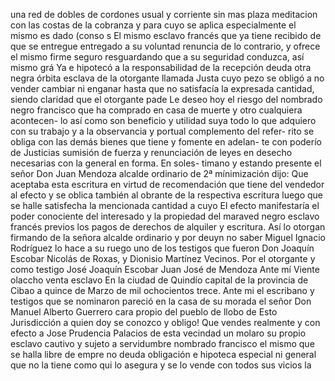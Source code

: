 una red de dobles de cordones usual y corriente sin mas plaza meditacion con las costas de la cobranza y para cuyo se aplica especialmente el mismo es dado (conso s
El mismo esclavo francés que ya tiene recibido de que se entregue entregado a su voluntad renuncia de lo contrario, y ofrece el mismo firme seguro resguardando que a su seguridad conduzca, así mismo grá
Ya e hipotecó a la responsabilidad de la recepción deuda otra negra órbita esclava de la otorgante llamada Justa cuyo pezo se obligó a no vender cambiar ni enganar hasta que no satisfacía la expresada cantidad, siendo claridad que el otorgante pade
Le deseo hoy el riesgo del nombrado negro francisco que ha comprado en casa de muerte y otro cualquiera acontecen- lo así como son beneficio y utilidad suya todo lo que adquiero con su trabajo y a la observancia y portual complemento del refer-
rito se obliga con las demás bienes que tiene y fomente en adelan-
te con poderío de Justicias sumisión de fuerza y renunciación
de leyes en desecho necesarias con la general en forma. En soles-
timano y estando presente el señor Don Juan Mendoza alcalde
ordinario de 2ª mínimización dijo: Que aceptaba esta escritura en virtud de recomendación que tiene del vendedor al efecto y se oblica también al obrante de la respectiva escritura luego que se halle satisfecha la mencionada cantidad a cuyo
El efecto manifestaría el poder conociente del interesado y la propiedad del maraved negro esclavo francés previos los pagos de derechos de alquiler y escritura. Así lo otorgan firmando de la señora alcalde ordinario y por deuyn no saber
Miguel Ignacio Rodríguez lo hace a su ruego uno de los testigos que fueron Don Joaquín Escobar Nicolás de Roxas, y Dionisio Martínez Vecinos. Por el otorgante y como testigo José Joaquín Escobar
Juan José de Mendoza
Ante mí
Viente olaccho
venta esclavo
En la ciudad de Quindío capital de la provincia de Cibao a quince de Marzo de mil ochocientos trece. Ante mi el escribano y testigos que se nominaron pareció en la casa de su morada el señor Don Manuel Alberto Guerrero cara propio del pueblo de llobo de
Esto Jurisdicción a quien doy se conozco y obligo! Que vendes realmente y con efecto a Jose Prudencia Palacios de esta vecindad un molaro su propio esclavo cautivo y sujeto a servidumbre nombrado francisco el mismo que se halla libre de empre
no deuda obligación e hipoteca especial ni general que no la tiene como qui lo asegura y se lo vende con todos sus vicios la